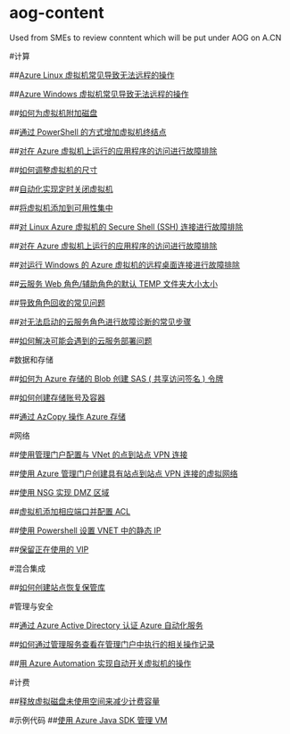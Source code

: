 # aog-content
Used from SMEs to review conntent which will be put under AOG on A.CN


#计算

##[Azure Linux 虚拟机常见导致无法远程的操作](./articles/aog-virtual-machines-linux-scenarios-unable-to-remote.md)

##[Azure Windows 虚拟机常见导致无法远程的操作](./articles/aog-virtual-machines-windows-scenarios-unable-to-remote.md)

##[如何为虚拟机附加磁盘](./articles/aog-virtual-machines-attach-vhd.md)

##[通过 PowerShell 的方式增加虚拟机终结点](./articles/aog-virtual-machines-ps-add-endpoint.md)

##[对在 Azure 虚拟机上运行的应用程序的访问进行故障排除](./articles/virtual-machines-troubleshoot-access-application.md)

##[如何调整虚拟机的尺寸](./articles/aog-virtual-machine-how-to-reset-vm-size.md)

##[自动化实现定时关闭虚拟机](./articles/aog-virtual-machine-how-to-turn-off-vm-automatically.md)

##[将虚拟机添加到可用性集中](./articles/aog-virtual-machine-add-vm-to-availability-group.md)

##[对 Linux Azure 虚拟机的 Secure Shell (SSH) 连接进行故障排除](./articles/virtual-machines-troubleshoot-ssh-connections.md)

##[对在 Azure 虚拟机上运行的应用程序的访问进行故障排除](./articles/virtual-machines-rdp-detailed-troubleshoot.md)

##[对运行 Windows 的 Azure 虚拟机的远程桌面连接进行故障排除](./articles/virtual-machines-troubleshoot-remote-desktop-connections.md)

##[云服务 Web 角色/辅助角色的默认 TEMP 文件夹大小太小](./articles/cloud-services-troubleshoot-default-temp-folder-size-too-small-web-worker-role.md)

##[导致角色回收的常见问题](./articles/cloud-services-troubleshoot-common-issues-which-cause-roles-recycle.md)

##[对无法启动的云服务角色进行故障诊断的常见步骤](./articles/cloud-services-troubleshoot-roles-that-fail-start.md)

##[如何解决可能会遇到的云服务部署问题](./articles/cloud-services-troubleshoot-deployment-problems.md)

#数据和存储

##[如何为 Azure 存储的 Blob 创建 SAS ( 共享访问签名 ) 令牌](./articles/aog-storage-how-to-create-sas-for-blob.md)

##[如何创建存储账号及容器](./articles/aog-storage-how-to-create-account-container.md)

##[通过 AzCopy 操作 Azure 存储](./articles/aog-storage-how-to-use-azcopy.md)

#网络

##[使用管理门户配置与 VNet 的点到站点 VPN 连接](./articles/vpn-gateway-point-to-site-create.md)

##[使用 Azure 管理门户创建具有站点到站点 VPN 连接的虚拟网络](./articles/vpn-gateway-site-to-site-create.md)

##[使用 NSG 实现 DMZ 区域](./articles/aog-virtual-network-use-nsg-dmz.md)

##[虚拟机添加相应端口并配置 ACL](./articles/aog-virtual-network-add-endpoint-and-acl.md)

##[使用 Powershell 设置 VNET 中的静态 IP](./articles/aog-virtual-network-how-to-use-internal-ip.md)

##[保留正在使用的 VIP](./articles/aog-virtual-network-how-to-use-reserved-ip.md)

#混合集成

##[如何创建站点恢复保管库]()

#管理与安全

##[通过 Azure Active Directory 认证 Azure 自动化服务](./articles/aog-automation-connect-mooncake.md)

##[如何通过管理服务查看在管理门户中执行的相关操作记录](./articles/aog-management-portal-how-to-see-operation-log.md)

##[用 Azure Automation 实现自动开关虚拟机的操作](./articles/aog-automation-how-to-turn-on-off-vm.md)

#计费

##[释放虚拟磁盘未使用空间来减少计费容量](./articles/aog-billing-delete-unused-vhd-to-reduce-cost.md)

#示例代码
##[使用 Azure Java SDK 管理 VM](./articles/aog-azure-java-manage-vm.md)
